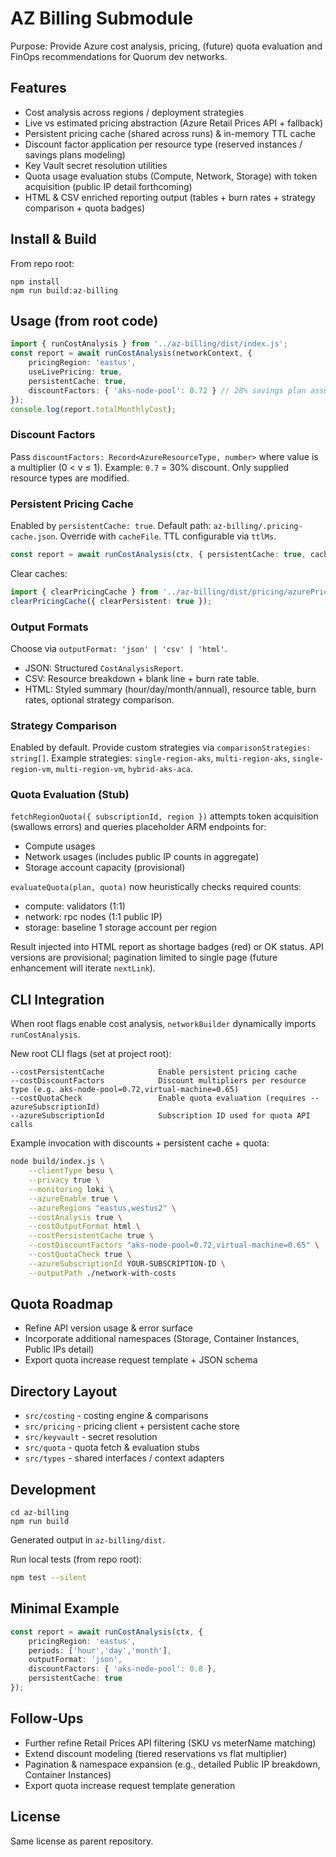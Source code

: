 # AZ Billing Submodule

Purpose: Provide Azure cost analysis, pricing, (future) quota evaluation and FinOps recommendations for Quorum dev networks.

## Features
- Cost analysis across regions / deployment strategies
- Live vs estimated pricing abstraction (Azure Retail Prices API + fallback)
- Persistent pricing cache (shared across runs) & in-memory TTL cache
- Discount factor application per resource type (reserved instances / savings plans modeling)
- Key Vault secret resolution utilities
- Quota usage evaluation stubs (Compute, Network, Storage) with token acquisition (public IP detail forthcoming)
- HTML & CSV enriched reporting output (tables + burn rates + strategy comparison + quota badges)

## Install & Build
From repo root:
```
npm install
npm run build:az-billing
```

## Usage (from root code)
```ts
import { runCostAnalysis } from '../az-billing/dist/index.js';
const report = await runCostAnalysis(networkContext, {
	pricingRegion: 'eastus',
	useLivePricing: true,
	persistentCache: true,
	discountFactors: { 'aks-node-pool': 0.72 } // 28% savings plan assumed
});
console.log(report.totalMonthlyCost);
```

### Discount Factors
Pass `discountFactors: Record<AzureResourceType, number>` where value is a multiplier (0 < v ≤ 1). Example: `0.7` = 30% discount. Only supplied resource types are modified.

### Persistent Pricing Cache
Enabled by `persistentCache: true`. Default path: `az-billing/.pricing-cache.json`. Override with `cacheFile`. TTL configurable via `ttlMs`.

```ts
const report = await runCostAnalysis(ctx, { persistentCache: true, cacheFile: './custom-cache.json', ttlMs: 1000*60*30 });
```
Clear caches:
```ts
import { clearPricingCache } from '../az-billing/dist/pricing/azurePricingClient.js';
clearPricingCache({ clearPersistent: true });
```

### Output Formats
Choose via `outputFormat: 'json' | 'csv' | 'html'`.
- JSON: Structured `CostAnalysisReport`.
- CSV: Resource breakdown + blank line + burn rate table.
- HTML: Styled summary (hour/day/month/annual), resource table, burn rates, optional strategy comparison.

### Strategy Comparison
Enabled by default. Provide custom strategies via `comparisonStrategies: string[]`.
Example strategies: `single-region-aks`, `multi-region-aks`, `single-region-vm`, `multi-region-vm`, `hybrid-aks-aca`.

### Quota Evaluation (Stub)
`fetchRegionQuota({ subscriptionId, region })` attempts token acquisition (swallows errors) and queries placeholder ARM endpoints for:
- Compute usages
- Network usages (includes public IP counts in aggregate)
- Storage account capacity (provisional)

`evaluateQuota(plan, quota)` now heuristically checks required counts:
- compute: validators (1:1)
- network: rpc nodes (1:1 public IP)
- storage: baseline 1 storage account per region

Result injected into HTML report as shortage badges (red) or OK status. API versions are provisional; pagination limited to single page (future enhancement will iterate `nextLink`).

## CLI Integration
When root flags enable cost analysis, `networkBuilder` dynamically imports `runCostAnalysis`.

New root CLI flags (set at project root):
```
--costPersistentCache            Enable persistent pricing cache
--costDiscountFactors            Discount multipliers per resource type (e.g. aks-node-pool=0.72,virtual-machine=0.65)
--costQuotaCheck                 Enable quota evaluation (requires --azureSubscriptionId)
--azureSubscriptionId            Subscription ID used for quota API calls
```
Example invocation with discounts + persistent cache + quota:
```bash
node build/index.js \
	--clientType besu \
	--privacy true \
	--monitoring loki \
	--azureEnable true \
	--azureRegions "eastus,westus2" \
	--costAnalysis true \
	--costOutputFormat html \
	--costPersistentCache true \
	--costDiscountFactors "aks-node-pool=0.72,virtual-machine=0.65" \
	--costQuotaCheck true \
	--azureSubscriptionId YOUR-SUBSCRIPTION-ID \
	--outputPath ./network-with-costs
```

## Quota Roadmap
- Refine API version usage & error surface
- Incorporate additional namespaces (Storage, Container Instances, Public IPs detail)
- Export quota increase request template + JSON schema

## Directory Layout
- `src/costing` - costing engine & comparisons
- `src/pricing` - pricing client + persistent cache store
- `src/keyvault` - secret resolution
- `src/quota` - quota fetch & evaluation stubs
- `src/types` - shared interfaces / context adapters

## Development
```
cd az-billing
npm run build
```
Generated output in `az-billing/dist`.

Run local tests (from repo root):
```bash
npm test --silent
```

## Minimal Example
```ts
const report = await runCostAnalysis(ctx, {
	pricingRegion: 'eastus',
	periods: ['hour','day','month'],
	outputFormat: 'json',
	discountFactors: { 'aks-node-pool': 0.8 },
	persistentCache: true
});
```

## Follow-Ups
- Further refine Retail Prices API filtering (SKU vs meterName matching)
- Extend discount modeling (tiered reservations vs flat multiplier)
- Pagination & namespace expansion (e.g., detailed Public IP breakdown, Container Instances)
- Export quota increase request template generation

## License
Same license as parent repository.
